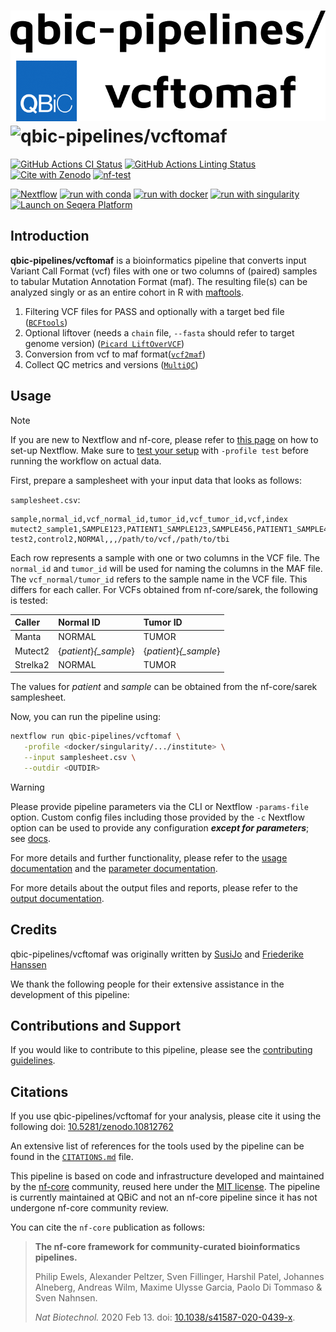 # ![qbic-pipelines/vcftomaf](docs/images/qbic-pipelines-vcftomaf-logo.png#gh-light-mode-only) ![qbic-pipelines/vcftomaf](docs/images/qbic-pipelines-vcftomaf-logo-dark.png.png#gh-dark-mode-only)

[![GitHub Actions CI Status](https://github.com/qbic-pipelines/vcftomaf/actions/workflows/ci.yml/badge.svg)](https://github.com/qbic-pipelines/vcftomaf/actions/workflows/ci.yml)
[![GitHub Actions Linting Status](https://github.com/qbic-pipelines/vcftomaf/actions/workflows/linting.yml/badge.svg)](https://github.com/qbic-pipelines/vcftomaf/actions/workflows/linting.yml)[![Cite with Zenodo](http://img.shields.io/badge/DOI-10.5281/zenodo.10812762-1073c8?labelColor=000000)](https://doi.org/10.5281/zenodo.10812762)
[![nf-test](https://img.shields.io/badge/unit_tests-nf--test-337ab7.svg)](https://www.nf-test.com)

[![Nextflow](https://img.shields.io/badge/nextflow%20DSL2-%E2%89%A524.04.2-23aa62.svg)](https://www.nextflow.io/)
[![run with conda](http://img.shields.io/badge/run%20with-conda-3EB049?labelColor=000000&logo=anaconda)](https://docs.conda.io/en/latest/)
[![run with docker](https://img.shields.io/badge/run%20with-docker-0db7ed?labelColor=000000&logo=docker)](https://www.docker.com/)
[![run with singularity](https://img.shields.io/badge/run%20with-singularity-1d355c.svg?labelColor=000000)](https://sylabs.io/docs/)
[![Launch on Seqera Platform](https://img.shields.io/badge/Launch%20%F0%9F%9A%80-Seqera%20Platform-%234256e7)](https://tower.nf/launch?pipeline=https://github.com/qbic-pipelines/vcftomaf)

## Introduction

**qbic-pipelines/vcftomaf** is a bioinformatics pipeline that converts input Variant Call Format (vcf) files with one or two columns of (paired) samples to tabular Mutation Annotation Format (maf).
The resulting file(s) can be analyzed singly or as an entire cohort in R with [maftools](https://github.com/PoisonAlien/maftools).

1. Filtering VCF files for PASS and optionally with a target bed file ([`BCFtools`](https://github.com/samtools/bcftools))
2. Optional liftover (needs a `chain` file, `--fasta` should refer to target genome version) ([`Picard LiftOverVCF`](https://gatk.broadinstitute.org/hc/en-us/articles/360037060932-LiftoverVcf-Picard))
3. Conversion from vcf to maf format([`vcf2maf`](https://github.com/mskcc/vcf2maf))
4. Collect QC metrics and versions ([`MultiQC`](http://multiqc.info/))

## Usage

> [!NOTE]
> If you are new to Nextflow and nf-core, please refer to [this page](https://nf-co.re/docs/usage/installation) on how to set-up Nextflow. Make sure to [test your setup](https://nf-co.re/docs/usage/introduction#how-to-run-a-pipeline) with `-profile test` before running the workflow on actual data.

First, prepare a samplesheet with your input data that looks as follows:

`samplesheet.csv`:

```csv
sample,normal_id,vcf_normal_id,tumor_id,vcf_tumor_id,vcf,index
mutect2_sample1,SAMPLE123,PATIENT1_SAMPLE123,SAMPLE456,PATIENT1_SAMPLE456,/path/to/vcf,/path/to/tbi
test2,control2,NORMAl,,,/path/to/vcf,/path/to/tbi
```

Each row represents a sample with one or two columns in the VCF file. The `normal_id` and `tumor_id` will be used for naming the columns in the MAF file. The `vcf_normal/tumor_id` refers to the sample name in the VCF file. This differs for each caller. For VCFs obtained from nf-core/sarek, the following is tested:

| Caller   | Normal ID               | Tumor ID                |
| :------- | :---------------------- | :---------------------- |
| Manta    | NORMAL                  | TUMOR                   |
| Mutect2  | {_patient_}_{\_sample_} | {_patient_}_{\_sample_} |
| Strelka2 | NORMAL                  | TUMOR                   |

The values for _patient_ and _sample_ can be obtained from the nf-core/sarek samplesheet.

Now, you can run the pipeline using:

```bash
nextflow run qbic-pipelines/vcftomaf \
   -profile <docker/singularity/.../institute> \
   --input samplesheet.csv \
   --outdir <OUTDIR>
```

> [!WARNING]
> Please provide pipeline parameters via the CLI or Nextflow `-params-file` option. Custom config files including those provided by the `-c` Nextflow option can be used to provide any configuration _**except for parameters**_;
> see [docs](https://nf-co.re/usage/configuration#custom-configuration-files).

For more details and further functionality, please refer to the [usage documentation](docs/usage.md) and the [parameter documentation](nextflow_schema.json).

For more details about the output files and reports, please refer to the
[output documentation](docs/output.md).

## Credits

qbic-pipelines/vcftomaf was originally written by [SusiJo](https://github.com/SusiJo) and [Friederike Hanssen](https://github.com/FriederikeHanssen)

We thank the following people for their extensive assistance in the development of this pipeline:

## Contributions and Support

If you would like to contribute to this pipeline, please see the [contributing guidelines](.github/CONTRIBUTING.md).

## Citations

If you use qbic-pipelines/vcftomaf for your analysis, please cite it using the following doi: [10.5281/zenodo.10812762](https://zenodo.org/doi/10.5281/zenodo.10812762)

<!-- TODO nf-core: Add bibliography of tools and data used in your pipeline -->

An extensive list of references for the tools used by the pipeline can be found in the [`CITATIONS.md`](CITATIONS.md) file.

This pipeline is based on code and infrastructure developed and maintained by the [nf-core](https://nf-co.re) community, reused here under the [MIT license](https://github.com/nf-core/tools/blob/master/LICENSE).
The pipeline is currently maintained at QBiC and not an nf-core pipeline since it has not undergone nf-core community review.

You can cite the `nf-core` publication as follows:

> **The nf-core framework for community-curated bioinformatics pipelines.**
>
> Philip Ewels, Alexander Peltzer, Sven Fillinger, Harshil Patel, Johannes Alneberg, Andreas Wilm, Maxime Ulysse Garcia, Paolo Di Tommaso & Sven Nahnsen.
>
> _Nat Biotechnol._ 2020 Feb 13. doi: [10.1038/s41587-020-0439-x](https://dx.doi.org/10.1038/s41587-020-0439-x).
